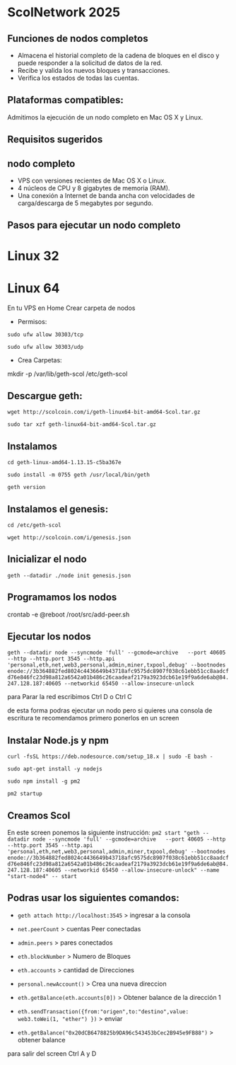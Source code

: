 # ScolNetwork 2025

## Funciones de nodos completos
- Almacena el historial completo de la cadena de bloques en el disco y puede responder a la solicitud de datos de la red.
- Recibe y valida los nuevos bloques y transacciones.
- Verifica los estados de todas las cuentas.

## Plataformas compatibles:

Admitimos la ejecución de un nodo completo en Mac OS X y Linux.

## Requisitos sugeridos

## nodo completo
- VPS con versiones recientes de Mac OS X o Linux.
- 4 núcleos de CPU y 8 gigabytes de memoria (RAM).
- Una conexión a Internet de banda ancha con velocidades de carga/descarga de 5 megabytes por segundo.

## Pasos para ejecutar un nodo completo

# Linux 32

# Linux 64

En tu VPS en Home Crear carpeta de nodos
* Permisos:

`sudo ufw allow 30303/tcp`

`sudo ufw allow 30303/udp`

* Crea Carpetas:
  
mkdir -p /var/lib/geth-scol /etc/geth-scol

## Descargue geth:

`wget http://scolcoin.com/i/geth-linux64-bit-amd64-Scol.tar.gz`

`sudo tar xzf geth-linux64-bit-amd64-Scol.tar.gz`

## Instalamos

`cd geth-linux-amd64-1.13.15-c5ba367e`

`sudo install -m 0755 geth /usr/local/bin/geth`

`geth version` 

## Instalamos el genesis:

`cd /etc/geth-scol`

`wget http://scolcoin.com/i/genesis.json`

## Inicializar el nodo

`geth --datadir ./node init genesis.json`

## Programamos los nodos
crontab -e
@reboot /root/src/add-peer.sh

## Ejecutar los nodos

`geth --datadir node --syncmode 'full' --gcmode=archive   --port 40605 --http --http.port 3545 --http.api 'personal,eth,net,web3,personal,admin,miner,txpool,debug' --bootnodes enode://3b364882fed8024c4436649b43718afc9575dc8907f038c61ebb51cc8aadcfd76e846fc23d98a812a6542a01b486c26caadeaf2179a3923dcb61e19f9a6de6ab@84.247.128.187:40605 --networkid 65450 --allow-insecure-unlock`

para Parar la red escribimos Ctrl D o Ctrl C

de esta forma podras ejecutar un nodo pero si quieres una consola de escritura te recomendamos primero ponerlos en un screen

## Instalar Node.js y npm
`curl -fsSL https://deb.nodesource.com/setup_18.x | sudo -E bash -`

`sudo apt-get install -y nodejs`

`sudo npm install -g pm2`

`pm2 startup`

## Creamos Scol

En este screen ponemos la siguiente instrucción:
`pm2 start "geth --datadir node --syncmode 'full' --gcmode=archive   --port 40605 --http --http.port 3545 --http.api 'personal,eth,net,web3,personal,admin,miner,txpool,debug' --bootnodes enode://3b364882fed8024c4436649b43718afc9575dc8907f038c61ebb51cc8aadcfd76e846fc23d98a812a6542a01b486c26caadeaf2179a3923dcb61e19f9a6de6ab@84.247.128.187:40605 --networkid 65450 --allow-insecure-unlock" --name "start-node4" -- start`


## Podras usar los siguientes comandos:

- `geth attach http://localhost:3545`  > ingresar a la consola

- `net.peerCount` > cuentas Peer conectadas

- `admin.peers` > pares conectados

- `eth.blockNumber` > Numero de Bloques

- `eth.accounts` > cantidad de Direcciones

- `personal.newAccount()` > Crea una nueva direccion

- `eth.getBalance(eth.accounts[0])` > Obtener balance de la dirección 1

- `eth.sendTransaction({from:"origen",to:"destino",value: web3.toWei(1, "ether") })` > enviar

- `eth.getBalance("0x20dCB6478825b9DA96c543453bCec2B945e9FB88")` > obtener balance

para salir del screen Ctrl A y D
